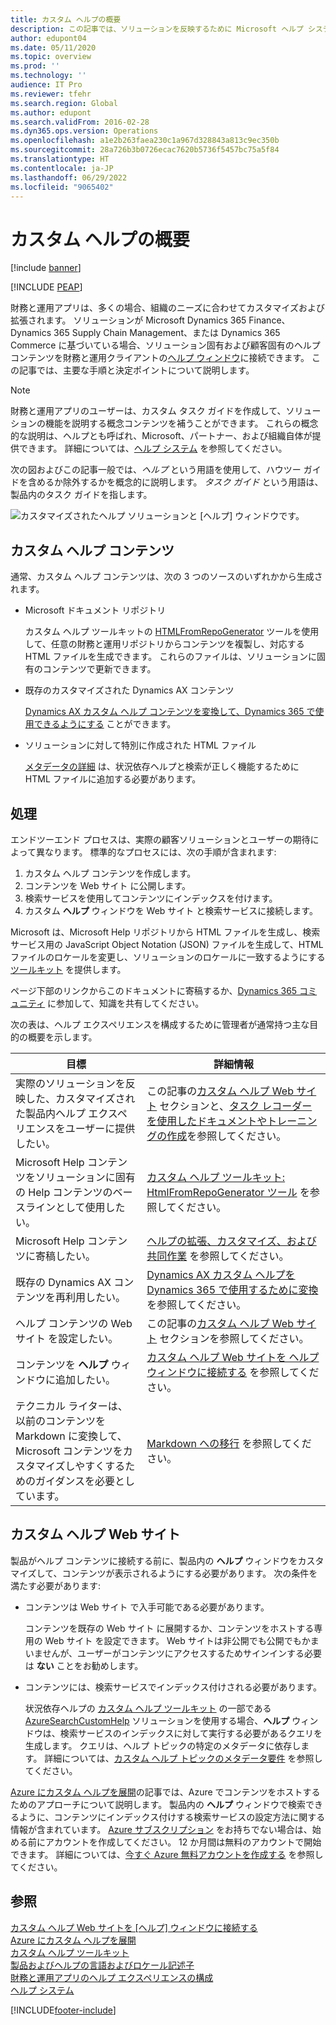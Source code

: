 ```yaml
---
title: カスタム ヘルプの概要
description: この記事では、ソリューションを反映するために Microsoft ヘルプ システムを拡張し、コンテンツをヘルプ ウィンドウに接続する方法について説明します。
author: edupont04
ms.date: 05/11/2020
ms.topic: overview
ms.prod: ''
ms.technology: ''
audience: IT Pro
ms.reviewer: tfehr
ms.search.region: Global
ms.author: edupont
ms.search.validFrom: 2016-02-28
ms.dyn365.ops.version: Operations
ms.openlocfilehash: a1e2b263faea230c1a967d328843a813c9ec350b
ms.sourcegitcommit: 28a726b3b0726ecac7620b5736f5457bc75a5f84
ms.translationtype: HT
ms.contentlocale: ja-JP
ms.lasthandoff: 06/29/2022
ms.locfileid: "9065402"
---
```

# <a name="custom-help-overview"></a>カスタム ヘルプの概要

[!include [banner](../includes/banner.md)]


[!INCLUDE [PEAP](../../../includes/peap-1.md)]

財務と運用アプリは、多くの場合、組織のニーズに合わせてカスタマイズおよび拡張されます。 ソリューションが Microsoft Dynamics 365 Finance、Dynamics 365 Supply Chain Management、または Dynamics 365 Commerce に基づいている場合、ソリューション固有および顧客固有のヘルプ コンテンツを財務と運用クライアントの[ヘルプ ウィンドウ](../../fin-ops/get-started/help-overview.md#in-product-help)に接続できます。 この記事では、主要な手順と決定ポイントについて説明します。

> [!NOTE]
> 財務と運用アプリのユーザーは、カスタム タスク ガイドを作成して、ソリューションの機能を説明する概念コンテンツを補うことができます。 これらの概念的な説明は、ヘルプとも呼ばれ、Microsoft、パートナー、および組織自体が提供できます。 詳細については、[ヘルプ システム](../../fin-ops/get-started/help-overview.md) を参照してください。

次の図およびこの記事一般では、*ヘルプ* という用語を使用して、ハウツー ガイドを含めるか除外するかを概念的に説明します。 *タスク ガイド* という用語は、製品内のタスク ガイドを指します。

![カスタマイズされたヘルプ ソリューションと [ヘルプ] ウィンドウです。](../../fin-ops/get-started/media/help-architecture.png)

## <a name="custom-help-content"></a>カスタム ヘルプ コンテンツ

通常、カスタム ヘルプ コンテンツは、次の 3 つのソースのいずれかから生成されます。

- Microsoft ドキュメント リポジトリ

    カスタム ヘルプ ツールキットの [HTMLFromRepoGenerator](custom-help-toolkit-HtmlFromRepoGenerator.md) ツールを使用して、任意の財務と運用リポジトリからコンテンツを複製し、対応する HTML ファイルを生成できます。 これらのファイルは、ソリューションに固有のコンテンツで更新できます。

- 既存のカスタマイズされた Dynamics AX コンテンツ

    [Dynamics AX カスタム ヘルプ コンテンツを変換して、Dynamics 365 で使用できるようにする](migrate-dynamicsax2012.md) ことができます。

- ソリューションに対して特別に作成された HTML ファイル

    [メタデータの詳細](preparing-content.md#metadata) は、状況依存ヘルプと検索が正しく機能するために HTML ファイルに追加する必要があります。

## <a name="process"></a>処理

エンドツーエンド プロセスは、実際の顧客ソリューションとユーザーの期待によって異なります。 標準的なプロセスには、次の手順が含まれます:

1. カスタム ヘルプ コンテンツを作成します。
2. コンテンツを Web サイト に公開します。
3. 検索サービスを使用してコンテンツにインデックスを付けます。
4. カスタム **ヘルプ** ウィンドウを Web サイト と検索サービスに接続します。

Microsoft は、Microsoft Help リポジトリから HTML ファイルを生成し、検索サービス用の JavaScript Object Notation (JSON) ファイルを生成して、HTML ファイルのロケールを変更し、ソリューションのロケールに一致するようにする [ツールキット](custom-help-toolkit.md) を提供します。

ページ下部のリンクからこのドキュメントに寄稿するか、[Dynamics 365 コミュニティ](https://community.dynamics.com/) に参加して、知識を共有してください。

次の表は、ヘルプ エクスペリエンスを構成するために管理者が通常持つ主な目的の概要を示します。

| 目標 | 詳細情報 |
|-----------|------------|
| 実際のソリューションを反映した、カスタマイズされた製品内ヘルプ エクスペリエンスをユーザーに提供したい。 | この記事の[カスタム ヘルプ Web サイト](#custom-help-sites) セクションと、[タスク レコーダーを使用したドキュメントやトレーニングの作成](../user-interface/task-recorder-training-docs.md)を参照してください。 |
| Microsoft Help コンテンツをソリューションに固有の Help コンテンツのベースラインとして使用したい。 | [カスタム ヘルプ ツールキット: HtmlFromRepoGenerator ツール](custom-help-toolkit-HtmlFromRepoGenerator.md) を参照してください。 |
| Microsoft Help コンテンツに寄稿したい。 | [ヘルプの拡張、カスタマイズ、および共同作業](contributor-guide.md) を参照してください。 |
| 既存の Dynamics AX コンテンツを再利用したい。 | [Dynamics AX カスタム ヘルプを Dynamics 365 で使用するために変換](migrate-dynamicsax2012.md) を参照してください。 |
| ヘルプ コンテンツの Web サイト を設定したい。 | この記事の[カスタム ヘルプ Web サイト](#custom-help-sites) セクションを参照してください。 |
| コンテンツを **ヘルプ** ウィンドウに追加したい。 | [カスタム ヘルプ Web サイトを ヘルプ ウィンドウに接続する](connect-help-pane.md) を参照してください。 |
| テクニカル ライターは、以前のコンテンツを Markdown に変換して、Microsoft コンテンツをカスタマイズしやすくするためのガイダンスを必要としています。 | [Markdown への移行](migrate-dynamicsax2012.md#moving-to-markdown) を参照してください。 |

## <a name="custom-help-websites"></a><a name="custom-help-sites"></a>カスタム ヘルプ Web サイト

製品がヘルプ コンテンツに接続する前に、製品内の **ヘルプ** ウィンドウをカスタマイズして、コンテンツが表示されるようにする必要があります。 次の条件を満たす必要があります:

- コンテンツは Web サイト で入手可能である必要があります。

    コンテンツを既存の Web サイト に展開するか、コンテンツをホストする専用の Web サイト を設定できます。 Web サイトは非公開でも公開でもかまいませんが、ユーザーがコンテンツにアクセスするためサインインする必要は **ない** ことをお勧めします。

- コンテンツには、検索サービスでインデックス付けされる必要があります。

    状況依存ヘルプの [カスタム ヘルプ ツールキット](custom-help-toolkit.md) の一部である [AzureSearchCustomHelp](walkthrough-help-azure.md) ソリューションを使用する場合、**ヘルプ** ウィンドウは、検索サービスのインデックスに対して実行する必要があるクエリを生成します。 クエリは、ヘルプ トピックの特定のメタデータに依存します。 詳細については、[カスタム ヘルプ トピックのメタデータ要件](preparing-content.md#metadata) を参照してください。

[Azure にカスタム ヘルプを展開](walkthrough-help-azure.md)の記事では、Azure でコンテンツをホストするためのアプローチについて説明します。 製品内の **ヘルプ** ウィンドウで検索できるように、コンテンツにインデックス付けする検索サービスの設定方法に関する情報が含まれています。 [Azure サブスクリプション](/azure/guides/developer/azure-developer-guide#understanding-accounts-subscriptions-and-billing) をお持ちでない場合は、始める前にアカウントを作成してください。 12 か月間は無料のアカウントで開始できます。 詳細については、[今すぐ Azure 無料アカウントを作成する](https://azure.microsoft.com/free/) を参照してください。

## <a name="see-also"></a>参照

[カスタム ヘルプ Web サイトを [ヘルプ] ウィンドウに接続する](connect-help-pane.md)  
[Azure にカスタム ヘルプを展開](walkthrough-help-azure.md)  
[カスタム ヘルプ ツールキット](custom-help-toolkit.md)  
[製品およびヘルプの言語およびロケール記述子](language-locale.md)  
[財務と運用アプリのヘルプ エクスペリエンスの構成](../../fin-ops/get-started/help-connect.md)  
[ヘルプ システム](../../fin-ops/get-started/help-overview.md)


[!INCLUDE[footer-include](../../../includes/footer-banner.md)]
